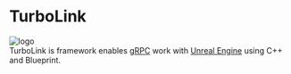 # TurboLink
![logo](https://github.com/thejinchao/turbolink/wiki/image/TurboLink.png)  
TurboLink is framework enables [gRPC](https://grpc.io/) work with [Unreal Engine](https://www.unrealengine.com/zh-CN) using C++ and Blueprint.
